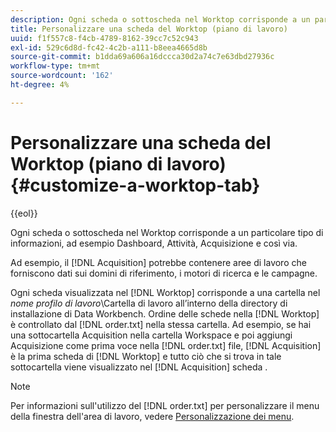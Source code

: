 ```yaml
---
description: Ogni scheda o sottoscheda nel Worktop corrisponde a un particolare tipo di informazioni, ad esempio Dashboard, Attività, Acquisizione e così via.
title: Personalizzare una scheda del Worktop (piano di lavoro)
uuid: f1f557c8-f4cb-4789-8162-39cc7c52c943
exl-id: 529c6d8d-fc42-4c2b-a111-b8eea4665d8b
source-git-commit: b1dda69a606a16dccca30d2a74c7e63dbd27936c
workflow-type: tm+mt
source-wordcount: '162'
ht-degree: 4%

---
```


# Personalizzare una scheda del Worktop (piano di lavoro){#customize-a-worktop-tab}

{{eol}}

Ogni scheda o sottoscheda nel Worktop corrisponde a un particolare tipo di informazioni, ad esempio Dashboard, Attività, Acquisizione e così via.

Ad esempio, il [!DNL Acquisition] potrebbe contenere aree di lavoro che forniscono dati sui domini di riferimento, i motori di ricerca e le campagne.

Ogni scheda visualizzata nel [!DNL Worktop] corrisponde a una cartella nel *nome profilo di lavoro*\Cartella di lavoro all’interno della directory di installazione di Data Workbench. Ordine delle schede nella [!DNL Worktop] è controllato dal [!DNL order.txt] nella stessa cartella. Ad esempio, se hai una sottocartella Acquisition nella cartella Workspace e poi aggiungi Acquisizione come prima voce nella [!DNL order.txt] file, [!DNL Acquisition] è la prima scheda di [!DNL Worktop] e tutto ciò che si trova in tale sottocartella viene visualizzato nel [!DNL Acquisition] scheda .

>[!NOTE]
>
>Per informazioni sull&#39;utilizzo del [!DNL order.txt] per personalizzare il menu della finestra dell&#39;area di lavoro, vedere [Personalizzazione dei menu](../../../../home/c-get-started/c-intf-anlys-ftrs/c-ctm-menus/c-ctm-menus.md#concept-93d4c09cb7f34cd293b7b64fba1cf894).
